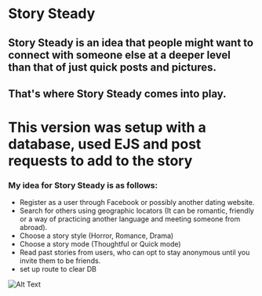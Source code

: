 # Story Steady

## Story Steady is an idea that people might want to connect with someone else at a deeper level than that of just quick posts and pictures.

## That's where __Story Steady__ comes into play.

# This version was setup with a database, used EJS and post requests to add to the story

### My idea for __Story Steady__ is as follows:

* Register as a user through Facebook or possibly another dating website.
* Search for others using geographic locators (It can be romantic, friendly or a way of practicing another language and meeting someone from abroad).
* Choose a story style (Horror, Romance, Drama)
* Choose a story mode  (Thoughtful or Quick mode)
* Read past stories from users, who can opt to stay anonymous until you invite them to be friends.
* set up route to clear DB

![Alt Text](https://images.pexels.com/photos/256546/pexels-photo-256546.jpeg?auto=compress&cs=tinysrgb&dpr=2&h=650&w=940)

